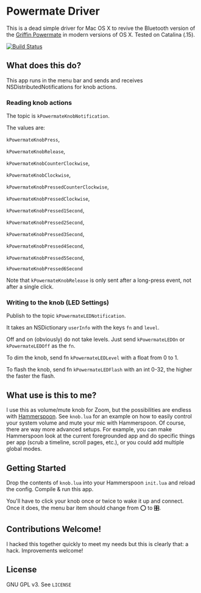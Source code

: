 # Powermate Driver
This is a dead simple driver for Mac OS X to revive the Bluetooth version of the [Griffin Powermate](https://en.wikipedia.org/wiki/Griffin_PowerMate) in modern versions of OS X.  Tested on Catalina (.15).

[![Build Status](https://www.travis-ci.com/cedstrom/powermate-osx.svg?branch=main)](https://www.travis-ci.com/cedstrom/powermate-osx)

## What does this do?
This app runs in the menu bar and sends and receives NSDistributedNotifications for knob actions.

### Reading knob actions

The topic is ```kPowermateKnobNotification```.

The values are:

```kPowermateKnobPress```,

```kPowermateKnobRelease```,

```kPowermateKnobCounterClockwise```,


```kPowermateKnobClockwise```,

```kPowermateKnobPressedCounterClockwise```,

```kPowermateKnobPressedClockwise```,

```kPowermateKnobPressed1Second```,

```kPowermateKnobPressed2Second```,

```kPowermateKnobPressed3Second```,

```kPowermateKnobPressed4Second```,

```kPowermateKnobPressed5Second```,

```kPowermateKnobPressed6Second```
  
Note that ```kPowermateKnobRelease``` is only sent after a long-press event, not after a single click.

### Writing to the knob (LED Settings)

Publish to the topic ```kPowermateLEDNotification```.

It takes an NSDictionary ```userInfo``` with the keys ```fn``` and ```level```.

Off and on (obviously) do not take levels.  Just send ```kPowermateLEDOn``` or ```kPowermateLEDOff``` as the ```fn```.

To dim the knob, send fn ```kPowermateLEDLevel``` with a float from 0 to 1.

To flash the knob, send fn ```kPowermateLEDFlash``` with an int 0-32, the higher the faster the flash.

## What use is this to me?
I use this as volume/mute knob for Zoom, but the possibilities are endless with [Hammerspoon](https://www.hammerspoon.org/).  See ```knob.lua``` for an example on how to easily control your system volume and mute your mic with Hammerspoon.  Of course, there are way more advanced setups.  For example, you can make Hammerspoon look at the current foregrounded app and do specific things per app (scrub a timeline, scroll pages, etc.), or you could add multiple global modes.

## Getting Started
Drop the contents of ```knob.lua``` into your Hammerspoon ```init.lua``` and reload the config.  Compile & run this app.

You'll have to click your knob once or twice to wake it up and connect.  Once it does, the menu bar item should change from ⭕ to 🎛️.
## Contributions Welcome!
I hacked this together quickly to meet my needs but this is clearly that: a hack.  Improvements welcome!
## License
GNU GPL v3.  See ```LICENSE```
